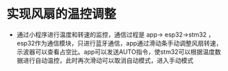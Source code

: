 # 实现风扇的温控调整

- 通过小程序进行温度和转速的监控，通信过程是 app-> esp32->stm32 ， esp32作为通信模块，只进行蓝牙通信，app通过滑动条手动调整风扇转速，示波器可以查看占空比。app可以发送AUTO指令，使stm32可以根据温度数据进行自动温控，此时再次滑动可以取消自动模式，进入手动模式
